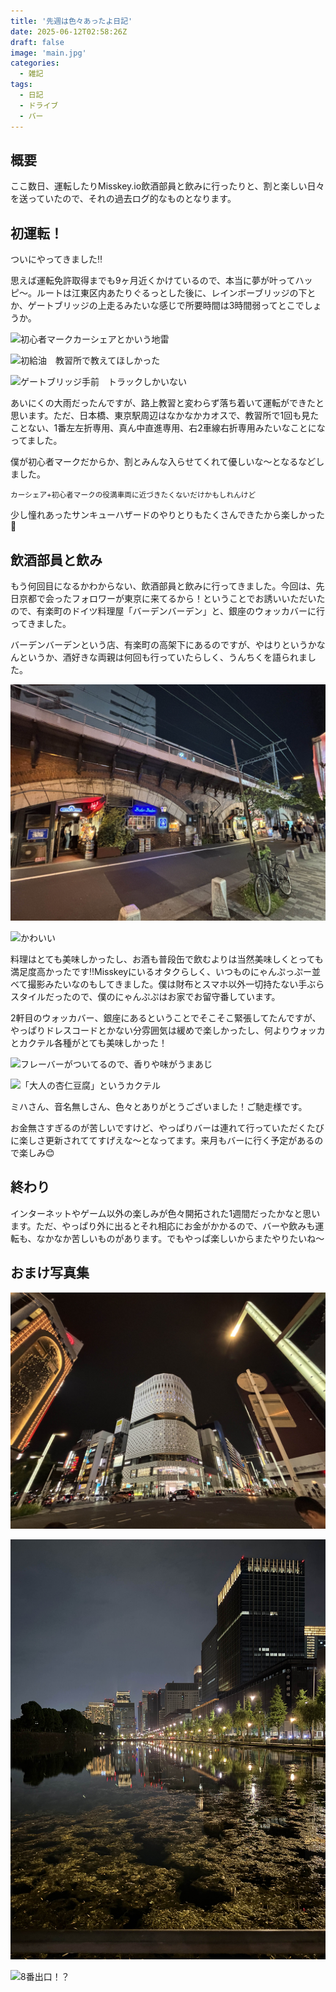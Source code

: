 ```yaml
---
title: '先週は色々あったよ日記'
date: 2025-06-12T02:58:26Z
draft: false
image: 'main.jpg'
categories:
  - 雑記
tags:
  - 日記
  - ドライブ
  - バー
---
```


## 概要
ここ数日、運転したりMisskey.io飲酒部員と飲みに行ったりと、割と楽しい日々を送っていたので、それの過去ログ的なものとなります。

## 初運転！
ついにやってきました‼️

思えば運転免許取得までも9ヶ月近くかけているので、本当に夢が叶ってハッピ〜。ルートは江東区内あたりぐるっとした後に、レインボーブリッジの下とか、ゲートブリッジの上走るみたいな感じで所要時間は3時間弱ってとこでしょうか。

![初心者マークカーシェアとかいう地雷](IMG_7529.jpg)

![初給油　教習所で教えてほしかった](IMG_7531.jpg)

![ゲートブリッジ手前　トラックしかいない](IMG_7533.jpg)

あいにくの大雨だったんですが、路上教習と変わらず落ち着いて運転ができたと思います。ただ、日本橋、東京駅周辺はなかなかカオスで、教習所で1回も見たことない、1番左左折専用、真ん中直進専用、右2車線右折専用みたいなことになってました。

僕が初心者マークだからか、割とみんな入らせてくれて優しいな〜となるなどしました。 

<small>カーシェア+初心者マークの役満車両に近づきたくないだけかもしれんけど</small>

少し憧れあったサンキューハザードのやりとりもたくさんできたから楽しかった🤩

## 飲酒部員と飲み

もう何回目になるかわからない、飲酒部員と飲みに行ってきました。今回は、先日京都で会ったフォロワーが東京に来てるから！ということでお誘いいただいたので、有楽町のドイツ料理屋「バーデンバーデン」と、銀座のウォッカバーに行ってきました。

バーデンバーデンという店、有楽町の高架下にあるのですが、やはりというかなんというか、酒好きな両親は何回も行っていたらしく、うんちくを語られました。

![バーデンバーデン](main.jpg)

![かわいい](IMG_7579.jpg)

料理はとても美味しかったし、お酒も普段缶で飲むよりは当然美味しくとっても満足度高かったです‼️Misskeyにいるオタクらしく、いつものにゃんぷっぷー並べて撮影みたいなのもしてきました。僕は財布とスマホ以外一切持たない手ぶらスタイルだったので、僕のにゃんぷぷはお家でお留守番しています。

2軒目のウォッカバー、銀座にあるということでそこそこ緊張してたんですが、やっぱりドレスコードとかない分雰囲気は緩めで楽しかったし、何よりウォッカとカクテル各種がとても美味しかった！

![フレーバーがついてるので、香りや味がうまあじ](IMG_7584.jpg)

![「大人の杏仁豆腐」というカクテル](1.jpg)

ミハさん、音名無しさん、色々とありがとうございました！ご馳走様です。

お金無さすぎるのが苦しいですけど、やっぱりバーは連れて行っていただくたびに楽しさ更新されててすげえな〜となってます。来月もバーに行く予定があるので楽しみ😊

## 終わり
インターネットやゲーム以外の楽しみが色々開拓された1週間だったかなと思います。ただ、やっぱり外に出るとそれ相応にお金がかかるので、バーや飲みも運転も、なかなか苦しいものがあります。でもやっぱ楽しいからまたやりたいね〜

## おまけ写真集

![銀座はすっげえぞ～](IMG_7583.jpg)

![お堀、とても良い](IMG_7588.jpg)

![8番出口！？](IMG_7590.jpg)
